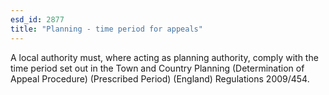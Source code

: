```yaml
---
esd_id: 2877
title: "Planning - time period for appeals"
---
```


A local authority must, where acting as planning authority, comply with the time period set out in the Town and Country Planning (Determination of Appeal Procedure) (Prescribed Period) (England) Regulations 2009/454.

